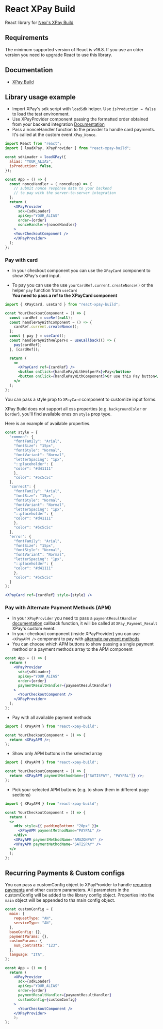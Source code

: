 # React XPay Build

React library for [Nexi's XPay Build](https://ecommerce.nexi.it/specifiche-tecniche/build/introduzione.html)

## Requirements

The minimum supported version of React is v16.8.
If you use an older version you need to upgrade React to use this library.

## Documentation

- [XPay Build](https://ecommerce.nexi.it/specifiche-tecniche/build/introduzione.html)

## Library usage example

- Import XPay's sdk script with `loadSdk` helper. Use `isProduction = false` to load the test environment.
- Use XPayProvider component passing the formatted order obtained from your backend integration [Documentation](https://ecommerce.nexi.it/specifiche-tecniche/build/pagamento.html)
- Pass a nonceHandler function to the provider to handle card payments. It's called at the custom event `XPay_Nonce`.

```jsx
import React from "react";
import { loadXPay, XPayProvider } from "react-xpay-build";

const sdkLoader = loadXPay({
  alias: "YOUR_ALIAS",
  isProduction: false,
});

const App = () => {
  const nonceHandler = (_nonceResp) => {
    // submit nonce response data to your backend
    // to pay with the server-to-server integration
  };
  return (
    <XPayProvider
      sdk={sdkLoader}
      apiKey="YOUR_ALIAS"
      order={order}
      nonceHandler={nonceHandler}
    >
    <YourCheckoutComponent />
    </XPayProvider>
  );
};
```

### Pay with card

- In your checkout component you can use the `XPayCard` component to show XPay's card input.

- To pay you can use the use `yourCardRef.current.createNonce()` or the helper `pay` function from `useCard`  
  **You need to pass a ref to the XPayCard component**

```jsx
import { XPayCard, useCard } from "react-xpay-build";

const YourCheckoutComponent = () => {
  const cardRef = useRef(null);
  const handlePayWithComponent = () => {
  	cardRef.current.createNonce();
  };
  const { pay } = useCard();
  const handlePayWithHelperFx = useCallback(() => {
  	pay(cardRef);
  }, [cardRef]);

  return (
	<>
	  <XPayCard ref={cardRef} />
	  <button onClick={handlePayWithHelperFx}>Pay</button>
	  <button onClick={handlePayWithComponent}>Or use this Pay button</button>
	</>
  );
};
```

You can pass a style prop to `XPayCard` component to customize input forms.

XPay Build does not support all css properties (e.g. `backgroundColor` or `border`), you'll find available ones on `style` prop type.

Here is an example of available properties.

```jsx
const style = {                  
  "common": {
    "fontFamily": "Arial",
    "fontSize": "15px",
    "fontStyle": "Normal",
    "fontVariant": "Normal",
    "letterSpacing": "1px",
    "::placeholder": {
    "color": "#d41111"
    },
    "color": "#5c5c5c"
  },
  "correct": {
    "fontFamily": "Arial",
    "fontSize": "15px",
    "fontStyle": "Normal",
    "fontVariant": "Normal",
    "letterSpacing": "1px",
    "::placeholder": {
    "color": "#d41111"
    },
    "color": "#5c5c5c"
  },
  "error": {
    "fontFamily": "Arial",
    "fontSize": "15px",
    "fontStyle": "Normal",
    "fontVariant": "Normal",
    "letterSpacing": "1px",
    "::placeholder": {
    "color": "#d41111"
    },
    "color": "#5c5c5c"
  }                        
};

<XPayCard ref={cardRef} style={style} />
```




### Pay with Alternate Payment Methods (APM)

- In your `XPayProvider` you need to pass a `paymentResultHandler` [documentation](https://ecommerce.nexi.it/specifiche-tecniche/build/metodidipagamentoalternativi.html) callback function, it will be called at `XPay_Payment_Result` XPay's custom event.
- In your checkout component (inside XPayProvider) you can use `<XPayAPM />` component to pay with [alternate payment methods](https://ecommerce.nexi.it/specifiche-tecniche/build/metodidipagamentoalternativi.html)
- You can choose which APM buttons to show passing a single payment method or a payment methods array to the APM component

```jsx
const App = () => {
  return (
    <XPayProvider
  	  sdk={sdkLoader}
  	  apiKey="YOUR_ALIAS"
  	  order={order}
  	  paymentResultHandler={paymentResultHandler}
    >
  	  <YourCheckoutComponent />
    </XPayProvider>
  );
};
```

- Pay with all available payment methods

```jsx
import { XPayAPM } from "react-xpay-build";

const YourCheckoutComponent = () => {
  return <XPayAPM />;
};
```

- Show only APM buttons in the selected array

```jsx
import { XPayAPM } from "react-xpay-build";

const YourCheckoutComponent = () => {
  return <XPayAPM paymentMethodName={["SATISPAY", "PAYPAL"]} />;
};
```

- Pick your selected APM buttons (e.g. to show them in different page sections)

```jsx
import { XPayAPM } from "react-xpay-build";

const YourCheckoutComponent = () => {
  return (
  <>
    <div style={{ paddingBottom: "20px" }}>
      <XPayAPM paymentMethodName="PAYPAL" />
    </div>
    <XPayAPM paymentMethodName="AMAZONPAY" />
    <XPayAPM paymentMethodName="SATISPAY" />
  </>
  );
};
```

## Recurring Payments & Custom configs

You can pass a customConfig object to XPayProvider to handle [recurring payments](https://ecommerce.nexi.it/specifiche-tecniche/build/pagamentoricorrente.html) and other custom parameters.
All parameters in the customConfig will be added to the library config object.
Properties into the `main` object will be appended to tha main config object.

```jsx
const customConfig = {
  main: {
    requestType: "AN",
    serviceType: "AN",
  },
  baseConfig: {},
  paymentParams: {},
  customParams: {
    num_contratto: "123",
  },
  language: "ITA",
};

const App = () => {
  return (
    <XPayProvider
      sdk={sdkLoader}
      apiKey="YOUR_ALIAS"
      order={order}
      paymentResultHandler={paymentResultHandler}
      customConfig={customConfig}
    >
      <YourCheckoutComponent />
    </XPayProvider>
	);
};
```
